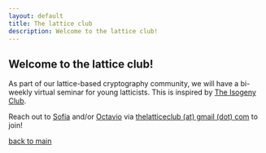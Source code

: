 ```yaml
---
layout: default
title: The lattice club
description: Welcome to the lattice club!
---
```


## Welcome to the lattice club!

As part of our lattice-based cryptography community, we will have a bi-weekly virtual seminar for young latticists.
This is inspired by [The Isogeny Club](https://the-isogeny-club.github.io/).

Reach out to [Sofía](https://sofiaceli.com/) and/or [Octavio](https://www.octavio.pk/) via <a href="mailto:thelatticeclub@gmail.com">thelatticeclub (at) gmail (dot) com</a> to join!

[back to main](./)
